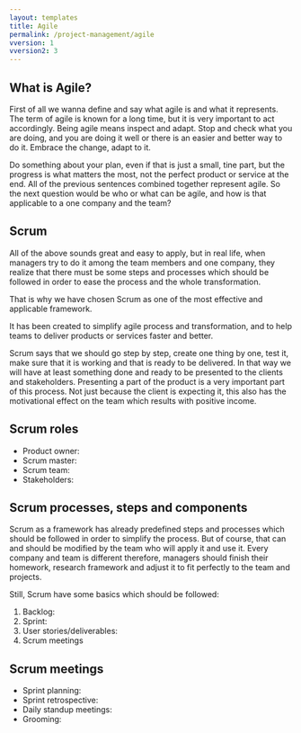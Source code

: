 ```yaml
---
layout: templates
title: Agile
permalink: /project-management/agile
vversion: 1
vversion2: 3
---
```


## What is Agile? 

First of all we wanna define and say what agile is and what it represents. The term of agile is known for a long time, but it is very important to act accordingly.
Being agile means inspect and adapt. Stop and check what you are doing, and you are doing it well or there is an easier and better way to do it. 
Embrace the change, adapt to it.
 
Do something about your plan, even if that is just a small, tine part, but the progress is what matters the most, not the perfect product or service at the end. 
All of the previous sentences combined together represent agile.
So the next question would be who or what can be agile, and how is that applicable to a one company and the team?

## Scrum

All of the above sounds great and easy to apply, but in real life, when managers try to do it among the team members and one company, they realize that there must be some steps and processes which should be followed in order to ease the process and the whole transformation. 

That is why we have chosen Scrum as one of the most effective and applicable framework. 

It has been created to simplify agile process and transformation, and to help teams to deliver products or services faster and better. 

Scrum says that we should go step by step, create one thing by one, test it, make sure that it is working and that is ready to be delivered. In that way we will have at least something done and ready to be presented to the clients and stakeholders. Presenting a part of the product is a very important part of this process. Not just because the client is expecting it, this also has the motivational effect on the team which results with positive income.  

## Scrum roles 

* Product owner: 
* Scrum master:  
* Scrum team:  
* Stakeholders: 

## Scrum processes, steps and components 

Scrum as a framework has already predefined steps and processes which should be followed in order to simplify the process. But of course, that can and should be modified by the team who will apply it and use it.
Every company and team is different therefore, managers should finish their homework, research framework and adjust it to fit perfectly to the team and projects.

Still, Scrum have some basics which should be followed: 

1. Backlog: 
2. Sprint: 
3. User stories/deliverables:  
4. Scrum meetings 

## Scrum meetings 

* Sprint planning: 
* Sprint retrospective: 
* Daily standup meetings:
* Grooming: 


